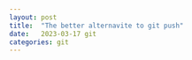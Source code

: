```yaml
---
layout: post
title:  "The better alternavite to git push"
date:   2023-03-17 git
categories: git
---
```


